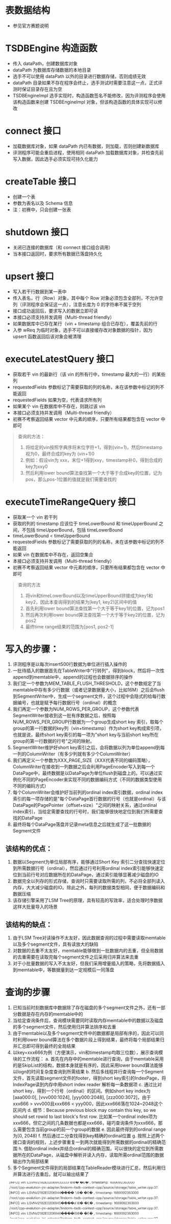 # 表数据结构
+ 参见官方赛题说明
  

# TSDBEngine 构造函数
+ 传入 dataPath，创建数据库对象
+ dataPath 为数据库存储数据的本地目录
+ 选手不可以使用 dataPath 以外的目录进行数据存储，否则成绩无效
+ dataPath 目录如果不存在程序会终止，选手测试时需要注意这一点，正式评测时保证目录存在且为空
+ TSDBEngineImpl 选手实现时，构造函数签名不能修改，因为评测程序会使用该构造函数来创建 TSDBEngineImpl 对象，但该构造函数的具体实现可以修改
  

# connect 接口
+ 加载数据库对象，如果 dataPath 内已有数据，则加载，否则创建新数据库
+ 评测程序可能会重启进程，使用相同 dataPath 加载数据库对象，并检查先前写入数据，因此选手必须实现可持久化能力
  

# createTable 接口
+ 创建一个表
+ 参数为表名以及 Schema 信息
+ 注：初赛中，只会创建一张表
  

# shutdown 接口
+ 关闭已连接的数据库（和 connect 接口组合调用）
+ 当本接口返回时，要求所有数据已落盘持久化
  

# upsert 接口
+ 写入若干行数据到某一表中
+ 传入表名，行（Row）对象，其中每个 Row 对象必须包含全部列，不允许空列（评测程序会保证这一点），注意长度为 0 的字符串不属于空列
+ 接口成功返回后，要求写入的数据立即可读
+ 本接口必须支持并发调用（Multi-thread friendly）
+ 如果数据库中已存在某行（vin + timestamp 组合已存在），覆盖先前的行
+ 入参 wReq 为临时对象，选手不可以直接缓存改对象数据的指针，因为 upsert 函数返回后该对象会被清理
  

# executeLatestQuery 接口
+ 获取若干 vin 的最新行（该 vin 的所有行中，timestamp 最大的一行）的某些列
+ requestedFields 参数标记了需要获取的列的名称，未在该参数中标记的列不能返回
+ requestedFields 如果为空，代表请求所有列
+ 如果某个 vin 在数据库中不存在，则跳过该 vin
+ 本接口必须支持并发调用（Multi-thread friendly）
+ 初赛不考察返回结果 vector 中元素的顺序，只要所有结果都包含在 vector 中即可

> 查询的方法：
> 1. 将给定的vin按照字典序将末位字符+1，得到(vin+1)，然后timestamp视为0，最终合成的key为 (vin+1)0
> 2. 例如：假设vin为 xxx，末位+1得到xxy，timestamp补0，得到合成的key为xxy0
> 3. 然后利用lower bound算法查找第一个大于等于合成key的位置，记为pos，那么pos-1位置的值就是我们需要查找的
  

# executeTimeRangeQuery 接口
+ 获取某一个 vin 若干列
+ 获取的列的 timestamp 应该位于 timeLowerBound 和 timeUpperBound 之间，不包括 timeUpperBound，包括 timeLowerBound
+ timeLowerBound < timeUpperBound
+ requestedFields 参数标记了需要获取的列的名称，未在该参数中标记的列不能返回
+ 如果 vin 在数据库中不存在，返回空集合
+ 本接口必须支持并发调用（Multi-thread friendly）
+ 初赛不考察返回结果 vector 中元素的顺序，只要所有结果都包含在 vector 中即可

> 查询的方法
> 1. 将vin和timeLowerBound以及timeUpperBound拼接成为key1和key2，因此本查询得到的结果为[key1, key2)区间中的值
> 2. 首先利用lower bound算法查找第一个大于等于key1的位置，记为pos1
> 3. 然后再次利用lower bound算法查找第一个大于等于key2的位置，记为pos2
> 4. 最终time range结果的范围为[pos1, pos2-1]


# 写入的步骤：

1. 评测程序是以每次insert500行数据为单位进行插入操作的
2. 一批待插入的数据首先在TableWriter中"行转列"，得到block，然后将一次性append到memtable中，append的过程也会数据排序的操作
3. 我们定一个参数为MEM_TABLE_FLUSH_THRESHOLD，这个参数规定了当memtable中存有多少行数据（或者记录数据量大小，比如16M）之后会flush到SegmentWriter中，生成一个segment文件，这个过程中会隐式的给每行数据编号，也就是赋予每行数据行号（ordinal）的概念
4. 我们再定一个参数为NUM_ROWS_PER_GROUP，这个参数代表SegmentWriter接收到这一批有序数据之后，按照每NUM_ROWS_PER_GROUP行数据为一个group生成short key 索引，取每个group的第一行数据的key列（vin+timestamp）作为short key构成索引项，也就是说，最终short key索引的每一项为"short key与当前short key所在group的第一行数据的行号"之间的映射。
5. SegmentWriter维护好short key索引之后，会将数据以列为单位append到每一列的ColumnWriter（有多少列就有多少个ColumnWriter）
6. 我们再定义一个参数为XXX_PAGE_SIZE（XXX代表不同的编码策略），ColumnWriter在接收到一列数据之后会利用PageEncoder写入到每一个DataPage中，最终数据是以DataPage为单位flush到磁盘上的。可以通过实例化不同的PageEncoder来实现不同的数据编码方式（不同的数据类型使用不同的编码方式）
7. 每个ColumnWriter会维护好当前列的ordinal index索引数据，ordinal index索引的每一项存储的是"每个DataPage首行数据的行号（也就是ordinal）与该DataPage的PagePointer（offset+size）"之间的映射关系，通过ordinal index索引，当给定需要查找的行号时，我们能够很快地定位到我们所需要查找的DataPage
8. 最终将每个DataPage落盘并记录meta信息之后就生成了这一批数据的Segment文件

## 该结构的优点：
1. 数据以Segment为单位局部有序，能够通过Short Key 索引二分查找快速定位到所需数据行号（ordinal），然后通过行号利用ordinal index索引能够快速定位到当前行号对应数据所在的DataPage，通过索引能够显著减少磁盘的IO
2. 数据完全以列存的形式存储，查询时只需要读取所需的列，不必将全部列读入内存，大大减少磁盘的IO。除此之外，每列的数据类型相同，便于数据编码和数据压缩
3. 该存储引擎采用了LSM Tree的原理，具有较高的写效率，适合处理时序数据这样大批量导入的场景

## 该结构的缺点：
1. 由于LSM Tree对读操作不太友好，因此数据查询的过程中需要读取memtable以及多个segment文件，具有读放大的缺陷
2. 对数据的去重不太友好，memtable能够做到一批数据内的去重，但全局数据的去重需要在读取完每个segment文件之后采用归并算法来去重
3. 对于小批量数据的写入不太友好，但我们采用增量插入的策略，先将数据插入到memtable中，等数据量到达一定规模后一同落盘

# 查询的步骤

1. 已知当前时刻数据库中数据除了存在磁盘的多个segment文件之外，还有一部分数据是存在内存的memtable中的
2. 当给定查询条件后，查询模块需要同时读取内存memtable中的数据以及磁盘的多个segment文件，然后使用归并算法排序和去重
3. 由于memtable以及多个segment文件中的数据都是局部有序的，因此可以同时利用lower bound算法在多个数据片段上得到结果，最终将每个局部结果归并汇总即可得到最终的全局结果
4. 以key=xxx666为例（方便演示，vin和timestamp均取三位数），展示查询模块的工作流程：
a. 首先在内存中的memtable进行查询，由于memtable采用的是SkipList的结构，数据本身就是有序的，因此采用lower bound算法能够以logn的时间复杂度查询到所需结果
b. 然后多线程并行查询每一个Segment文件，首先读取segment文件的footer，得到short key索引的IndexPage，将IndexPage读到内存中用short index reader 解析每一条数据项
c. 通过比对short key，得到一个行号（ordinal）的区间。例如short key index为 [aaa000:0], [vvv000:1024], [yyy000:2048], [zzz000:3072]，由于xxx666 > vvv000且xxx666 < yyy000，因此xxx666落在1024~2048这个区间内
d. 细节：Because previous block may contain this key, so we should set rowid to last block's first row. 比如某一个ordinal index项为xxx666，但它之间的几条数据也都是xxx666，碰巧查询条件为xxx666，那么需要包含当前group的前一个group的数据
e. 因此最终得到的ordinal range为[0, 2048)
f. 然后通过二分查找得到key精确的ordinal位置
g. 按照上述两个接口查询的规则，上述步骤重复一到两次就能得到所需数据的ordinal的精确范围
h. 借助ordinal index并结合ordinal的精确范围，可以很快的定位到所需数据所在的DataPage，从磁盘中解析并读入内存，读取所需ordinal范围的数据输出作为局部结果
5. 多个Segment文件得到的局部结果在TableReader模块进行汇总，然后利用归并算法进行去重后，就可以输出结果了

![img_2.png](img_2.png)


